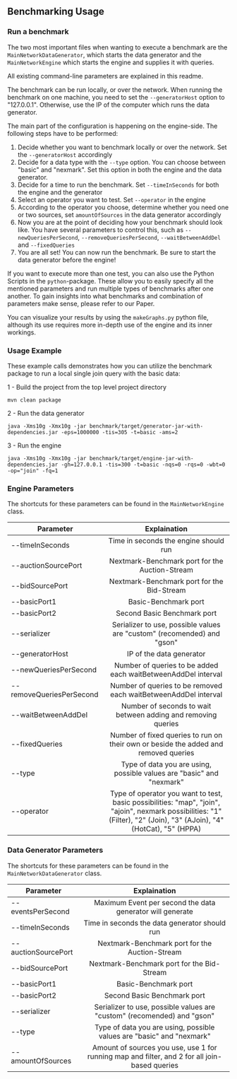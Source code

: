 ## Benchmarking Usage

### Run a benchmark

The two most important files when wanting to execute a benchmark are the
 `MainNetworkDataGenerator`, which starts the data generator and the
`MainNetworkEngine` which starts the engine and supplies it with queries.

All existing command-line parameters are explained in this readme.

The benchmark can be run locally, or over the network. When running the benchmark on one machine, 
you need to set the `--generatorHost` option to "127.0.0.1". Otherwise, use the IP of the computer which runs the data generator. 

The main part of the configuration is happening on the engine-side. The following steps have to be performed:
1. Decide whether you want to benchmark locally or over the network. Set the `--generatorHost` accordingly
2. Decide for a data type with the `--type` option. You can choose between "basic" and "nexmark". Set this option in both the engine and the data generator.
3. Decide for a time to run the benchmark. Set `--timeInSeconds` for both the engine and the generator
4. Select an operator you want to test. Set `--operator` in the engine
5. According to the operator you choose, determine whether you need one or two sources, set `amountOfSources` in the data generator accordingly
6. Now you are at the point of deciding how your benchmark should look like. You have several parameters to control this, such as `--newQueriesPerSecond`, `--removeQueriesPerSecond`, `--waitBetweenAddDel` and `--fixedQueries`
7. You are all set! You can now run the benchmark. Be sure to start the data generator before the engine!

If you want to execute more than one test, you can also use the Python Scripts in the `python`-package. These allow you to easily specify all the mentioned
parameters and run multiple types of benchmarks after one another. To gain insights into what benchmarks and combination of parameters make sense, please
refer to our Paper.

You can visualize your results by using the `makeGraphs.py` python file, although its use requires more in-depth use of the engine and its inner workings.

### Usage Example 
These example calls demonstrates how you can utilize the benchmark package to run a local single join query with the basic data:

1 - Build the project from the top level project directory

`mvn clean package`

2 - Run the data generator

`java -Xms10g -Xmx10g -jar benchmark/target/generator-jar-with-dependencies.jar -eps=1000000 -tis=305 -t=basic -ams=2`

3 - Run the engine

`java -Xms10g -Xmx10g -jar benchmark/target/engine-jar-with-dependencies.jar -gh=127.0.0.1 -tis=300 -t=basic -nqs=0 -rqs=0 -wbt=0 -op="join" -fq=1`

### Engine Parameters
The shortcuts for these parameters can be found in the `MainNetworkEngine` class.

| Parameter        | Explaination           |
| ------------- |:-------------:|
| --timeInSeconds      | Time in seconds the engine should run |
| --auctionSourcePort      | Nextmark-Benchmark port for the Auction-Stream      |
| --bidSourcePort      | Nextmark-Benchmark port for the Bid-Stream      |
| --basicPort1      | Basic-Benchmark port |
| --basicPort2      | Second Basic Benchmark port     |
| --serializer      | Serializer to use, possible values are "custom" (recomended) and "gson" |
| --generatorHost      | IP of the data generator      |
| --newQueriesPerSecond      | Number of queries to be added each waitBetweenAddDel interval   |
| --removeQueriesPerSecond      | Number of queries to be removed each waitBetweenAddDel interval      |
| --waitBetweenAddDel      | Number of seconds to wait between adding and removing queries      |
| --fixedQueries      | Number of fixed queries to run on their own or beside the added and removed queries      |
| --type      | Type of data you are using, possible values are "basic" and "nexmark"      |
| --operator      | Type of operator you want to test, basic possibilities: "map", "join", "ajoin", nexmark possibilities: "1" (Filter), "2" (Join), "3" (AJoin), "4" (HotCat), "5" (HPPA)      |

### Data Generator Parameters
The shortcuts for these parameters can be found in the `MainNetworkDataGenerator` class.

| Parameter        | Explaination           |
| ------------- |:-------------:|
| --eventsPerSecond      | Maximum Event per second the data generator will generate |
| --timeInSeconds      | Time in seconds the data generator should run |
| --auctionSourcePort      | Nextmark-Benchmark port for the Auction-Stream      |
| --bidSourcePort      | Nextmark-Benchmark port for the Bid-Stream      |
| --basicPort1      | Basic-Benchmark port |
| --basicPort2      | Second Basic Benchmark port     |
| --serializer      | Serializer to use, possible values are "custom" (recomended) and "gson" |
| --type      | Type of data you are using, possible values are "basic" and "nexmark"      |
| --amountOfSources      | Amount of sources you use, use 1 for running map and filter, and 2 for all join-based queries     |

